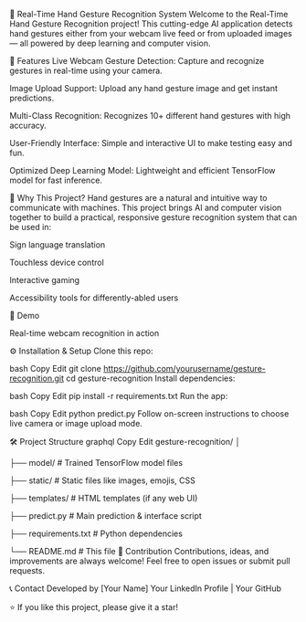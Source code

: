 🤟 Real-Time Hand Gesture Recognition System
Welcome to the Real-Time Hand Gesture Recognition project! This cutting-edge AI application detects hand gestures either from your webcam live feed or from uploaded images — all powered by deep learning and computer vision.

🚀 Features
Live Webcam Gesture Detection: Capture and recognize gestures in real-time using your camera.

Image Upload Support: Upload any hand gesture image and get instant predictions.

Multi-Class Recognition: Recognizes 10+ different hand gestures with high accuracy.

User-Friendly Interface: Simple and interactive UI to make testing easy and fun.

Optimized Deep Learning Model: Lightweight and efficient TensorFlow model for fast inference.

🎯 Why This Project?
Hand gestures are a natural and intuitive way to communicate with machines. This project brings AI and computer vision together to build a practical, responsive gesture recognition system that can be used in:

Sign language translation

Touchless device control

Interactive gaming

Accessibility tools for differently-abled users

📸 Demo

Real-time webcam recognition in action

⚙️ Installation & Setup
Clone this repo:

bash
Copy
Edit
git clone https://github.com/yourusername/gesture-recognition.git
cd gesture-recognition
Install dependencies:

bash
Copy
Edit
pip install -r requirements.txt
Run the app:

bash
Copy
Edit
python predict.py
Follow on-screen instructions to choose live camera or image upload mode.

🛠️ Project Structure
graphql
Copy
Edit
gesture-recognition/
│

├── model/                 # Trained TensorFlow model files

├── static/                # Static files like images, emojis, CSS

├── templates/             # HTML templates (if any web UI)

├── predict.py             # Main prediction & interface script

├── requirements.txt       # Python dependencies

└── README.md              # This file
🤝 Contribution
Contributions, ideas, and improvements are always welcome! Feel free to open issues or submit pull requests.

📞 Contact
Developed by [Your Name]
Your LinkedIn Profile | Your GitHub

⭐ If you like this project, please give it a star!
